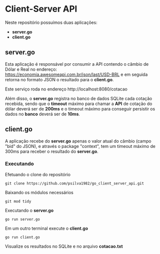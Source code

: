 # Client-Server API

Neste repositório possuímos duas aplicações:
- **server.go** 
- **client.go**

## server.go

Esta aplicação é responsável por consumir a API contendo o câmbio de Dólar e Real no endereço: https://economia.awesomeapi.com.br/json/last/USD-BRL e em seguida retorna no formato JSON o resultado para o **client.go**.

Este serviço roda no endereço http://localhost:8080/cotacao

Além disso, o **server.go**  registra no banco de dados SQLite cada cotação recebida, sendo que o **timeout** máximo para chamar a **API** de cotação do dólar deverá ser de **200ms** e o timeout máximo para conseguir persistir os dados no **banco** deverá ser de **10ms**.

## client.go

A aplicação recebe do **server.go** apenas o valor atual do câmbio (campo "bid" do JSON), e através o package "context", tem um timeout máximo de 300ms para receber o resultado do **server.go**.


### Executando

Efetuando o clone do repositório

```
git clone https://github.com/psilva1982/go_client_server_api.git
```

Baixando os módulos necessários

```
git mod tidy
```

Executando o **server.go**

```
go run server.go
```

Em um outro terminal execute o **client.go**

```
go run client.go
```

Visualize os resultados no SQLite e no arquivo **cotacao.txt**